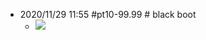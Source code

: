 - 2020/11/29 11:55   #pt10-99.99 # black boot
    - ![](https://firebasestorage.googleapis.com/v0/b/firescript-577a2.appspot.com/o/imgs%2Fapp%2FXELiu-NovaKG%2FnAEFJtUxZL.png?alt=media&token=8dc458bf-0410-49d4-8ff2-64459666b180)
